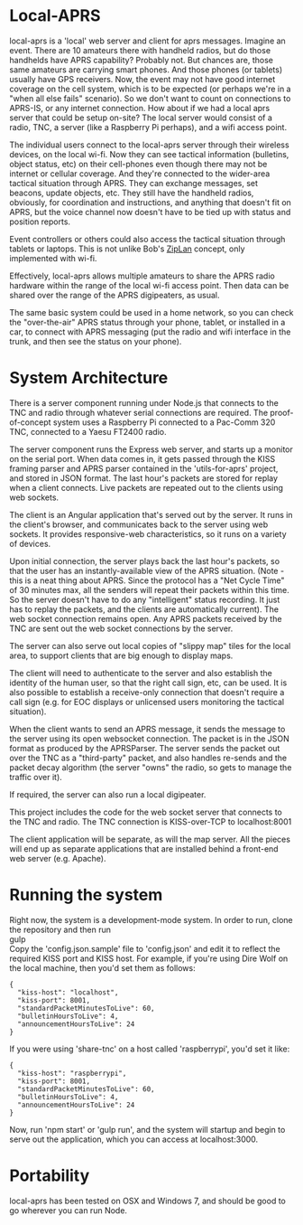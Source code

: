 # Local-APRS

local-aprs is a 'local' web server and client for aprs messages.  Imagine
an event.  There are 10 amateurs there with handheld radios, but do those
handhelds have APRS capability?  Probably not.  But chances are, those same
amateurs are carrying smart phones.  And those phones (or tablets)
usually have GPS receivers.  Now, the event may not have good internet
coverage on the cell system, which is to be expected (or perhaps we're in a
"when all else fails" scenario).  So we don't want to count on connections to
APRS-IS, or any internet connection.  How about if we had a local aprs server that
could be setup on-site?  The local server would consist of a radio, TNC, a
server (like a Raspberry Pi perhaps), and a wifi access point.

The individual users connect to the local-aprs server through their wireless
devices, on the local wi-fi.  Now they can see tactical information
(bulletins, object status, etc) on their cell-phones even though there may
not be internet or cellular coverage.  And they're connected to the wider-area
tactical situation through APRS.  They can exchange messages, set beacons,
update objects, etc.  They still have the handheld radios, obviously,
for coordination and instructions, and anything that doesn't fit on APRS,
but the voice channel now doesn't have to be tied up with
status and position reports.

Event controllers or others could also access the tactical situation through
tablets or laptops.  This is not unlike Bob's [ZipLan](http://aprs.org/APRS-docs/ZIP-LAN.TXT) concept, only implemented with
wi-fi.

Effectively, local-aprs allows multiple amateurs to share the APRS radio
hardware within the range of the local wi-fi access point.  Then data can be
shared over the range of the APRS digipeaters, as usual.

The same basic system could be used in a home network, so you can check the
"over-the-air" APRS status through your phone, tablet, or installed in a car,
to connect with APRS messaging (put the radio and wifi interface in the trunk,
and then see the status on your phone).

# System Architecture

There is a server component running under Node.js that connects to the TNC and
radio through whatever serial connections are required.  The proof-of-concept
system uses a Raspberry Pi connected to a Pac-Comm 320 TNC, connected to a
Yaesu FT2400 radio.

The server component runs the Express web server, and starts up a monitor
on the serial port.  When data comes in, it gets passed through the KISS framing
parser and APRS parser contained in the 'utils-for-aprs' project, and stored in
JSON format.  The last
hour's packets are stored for replay when a client connects.  Live packets
are repeated out to the clients using web sockets.

The client is an Angular application that's served out by the server.  It runs
in the client's browser, and communicates back to the server using web sockets.
It provides responsive-web
characteristics, so it runs on a variety of devices.

Upon initial connection, the server plays back the last hour's packets, so that
the user has an instantly-available view of the APRS situation.  (Note - this
is a neat thing about APRS.  Since the protocol has a "Net Cycle Time" of 30
minutes max, all the senders will repeat their packets within this time.  So
the server doesn't have to do any "intelligent" status recording.  It just has to
replay the packets, and the clients are automatically current). The web socket
connection remains open.  Any APRS packets received by the TNC are
sent out the web socket connections by the server.

The server can also serve out local copies of "slippy map" tiles for the local
area, to support clients that are big enough to display maps.

The client will need to authenticate to the server and also establish the identity
of the human user, so that the right call sign, etc, can be used.  It is also
possible to establish a receive-only connection that doesn't require a call sign
(e.g. for EOC displays or unlicensed users monitoring the tactical situation).

When the client wants to send an APRS message, it sends the message to the server
using its open websocket connection.  The packet is in the JSON format
as produced by the APRSParser. The server sends the packet out over the TNC
as a "third-party" packet, and also handles re-sends and the packet decay
algorithm (the server "owns" the radio, so gets to manage the traffic over it).

If required, the server can also run a local digipeater.

This project includes the code for the web socket server that connects to the
TNC and radio.  The TNC connection is KISS-over-TCP to localhost:8001

The client application will be separate, as will the map server.  All the pieces
will end up as separate applications that are installed behind a front-end web
server (e.g. Apache).

# Running the system

Right now, the system is a development-mode system. In
order to run, clone the repository and then run   
    gulp  
Copy the 'config.json.sample' file to 'config.json' and edit it to reflect the
required KISS port and KISS host.  For example, if you're using Dire Wolf
on the local machine, then you'd set them as follows:

    {
      "kiss-host": "localhost",
      "kiss-port": 8001,
      "standardPacketMinutesToLive": 60,
      "bulletinHoursToLive": 4,
      "announcementHoursToLive": 24
    }

If you were using 'share-tnc' on a host called 'raspberrypi', you'd set it like:

    {
      "kiss-host": "raspberrypi",
      "kiss-port": 8001,
      "standardPacketMinutesToLive": 60,
      "bulletinHoursToLive": 4,
      "announcementHoursToLive": 24
    }

Now, run 'npm start' or 'gulp run', and the system will startup
and begin to serve out the application,
which you can access at localhost:3000.

# Portability

local-aprs has been tested on OSX and Windows 7, and should be good to go
wherever you can run Node.
